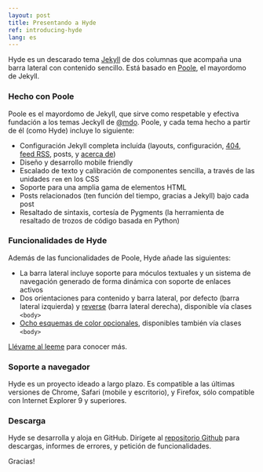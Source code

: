 ```yaml
---
layout: post
title: Presentando a Hyde
ref: introducing-hyde
lang: es
---
```


Hyde es un descarado tema [Jekyll](http://jekyllrb.com) de dos columnas que acompaña una barra lateral con contenido sencillo. Está basado en [Poole](http://getpoole.com), el mayordomo de Jekyll.

### Hecho con Poole

Poole es el mayordomo de Jekyll, que sirve como respetable y efectiva fundación a los temas Jeckyll de [@mdo](https://twitter.com/mdo). Poole, y cada tema hecho a partir de él (como Hyde) incluye lo siguiente:

* Configuración Jekyll completa incluída (layouts, configuración, [404](/404), [feed RSS](/feed.xml), posts, y [acerca de](/about))
* Diseño y desarrollo mobile friendly
* Escalado de texto y calibración de componentes sencilla, a través de las unidades `rem` en los CSS
* Soporte para una amplia gama de elementos HTML
* Posts relacionados (ten función del tiempo, gracias a Jekyll) bajo cada post
* Resaltado de sintaxis, cortesía de Pygments (la herramienta de resaltado de trozos de código basada en Python)

### Funcionalidades de Hyde

Además de las funcionalidades de Poole, Hyde añade las siguientes:

* La barra lateral incluye soporte para móculos textuales y un sistema de navegación generado de forma dinámica con soporte de enlaces activos
* Dos orientaciones para contenido y barra lateral, por defecto (barra lateral izquierda) y [reverse](https://github.com/poole/lanyon#reverse-layout) (barra lateral derecha), disponible vía clases `<body>`
* [Ocho esquemas de color opcionales](https://github.com/poole/hyde#themes), disponibles también vía clases `<body>`

[Llévame al leeme](https://github.com/poole/hyde#readme) para conocer más.

### Soporte a navegador

Hyde es un proyecto ideado a largo plazo. Es compatible a las últimas versiones de Chrome, Safari (mobile y escritorio), y Firefox, sólo compatible con Internet Explorer 9 y superiores.

### Descarga

Hyde se desarrolla y aloja en GitHub. Dirígete al <a href="https://github.com/poole/hyde">repositorio Github</a> para descargas, informes de errores, y petición de funcionalidades.

Gracias!
